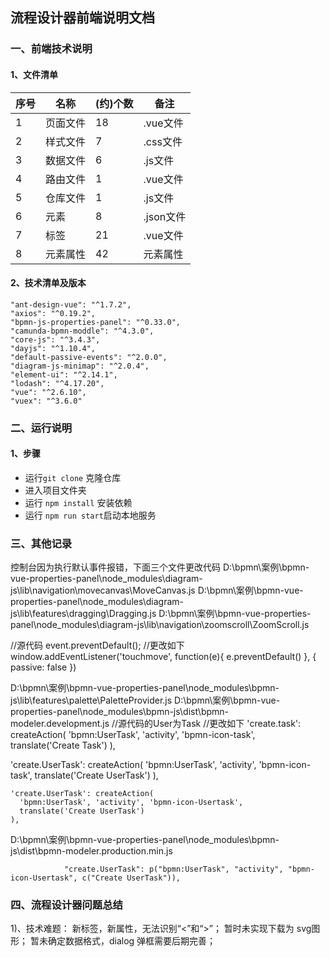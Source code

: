 ## 流程设计器前端说明文档
### 一、前端技术说明
#### 1、文件清单

序号 | 名称 | (约)个数 | 备注
---|---|---|---
1 | 页面文件 | 18 | .vue文件
2 | 样式文件 | 7 | .css文件
3 | 数据文件 | 6 | .js文件
4 | 路由文件 | 1 | .vue文件
5 | 仓库文件 | 1 | .js文件
6 | 元素 | 8 | .json文件
7 | 标签 | 21 | .vue文件
8 | 元素属性 | 42 | 元素属性

#### 2、技术清单及版本
    "ant-design-vue": "^1.7.2",
    "axios": "^0.19.2",
    "bpmn-js-properties-panel": "^0.33.0",
    "camunda-bpmn-moddle": "^4.3.0",
    "core-js": "^3.4.3",
    "dayjs": "^1.10.4",
    "default-passive-events": "^2.0.0",
    "diagram-js-minimap": "^2.0.4",
    "element-ui": "^2.14.1",
    "lodash": "^4.17.20",
    "vue": "^2.6.10",
    "vuex": "^3.6.0"

### 二、运行说明
#### 1、步骤
- 运行`git clone` 克隆仓库
- 进入项目文件夹
- 运行 `npm install` 安装依赖
- 运行 `npm run start`启动本地服务

### 三、其他记录
控制台因为执行默认事件报错，下面三个文件更改代码
D:\bpmn\案例\bpmn-vue-properties-panel\node_modules\diagram-js\lib\navigation\movecanvas\MoveCanvas.js
D:\bpmn\案例\bpmn-vue-properties-panel\node_modules\diagram-js\lib\features\dragging\Dragging.js
D:\bpmn\案例\bpmn-vue-properties-panel\node_modules\diagram-js\lib\navigation\zoomscroll\ZoomScroll.js

  //源代码 event.preventDefault();
  //更改如下
  window.addEventListener('touchmove',  function(e){
    e.preventDefault()
  }, 
  { passive: false })


D:\bpmn\案例\bpmn-vue-properties-panel\node_modules\bpmn-js\lib\features\palette\PaletteProvider.js
D:\bpmn\案例\bpmn-vue-properties-panel\node_modules\bpmn-js\dist\bpmn-modeler.development.js
  //源代码的User为Task
  //更改如下
'create.task': createAction(
      'bpmn:UserTask', 'activity', 'bpmn-icon-task',
      translate('Create Task')
    ),

 'create.UserTask': createAction(
      'bpmn:UserTask', 'activity', 'bpmn-icon-task',
      translate('Create UserTask')
    ),

    'create.UserTask': createAction(
      'bpmn:UserTask', 'activity', 'bpmn-icon-Usertask',
      translate('Create UserTask')
    ),

  D:\bpmn\案例\bpmn-vue-properties-panel\node_modules\bpmn-js\dist\bpmn-modeler.production.min.js

				"create.UserTask": p("bpmn:UserTask", "activity", "bpmn-icon-Usertask", c("Create UserTask")),

### 四、流程设计器问题总结
1)、技术难题：
新标签，新属性，无法识别“<”和“>”； 
暂时未实现下载为 svg图形；
暂未确定数据格式，dialog 弹框需要后期完善；
